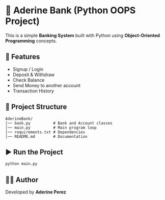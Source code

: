 # 🏦 Aderine Bank (Python OOPS Project)

This is a simple **Banking System** built with Python using **Object-Oriented Programming** concepts.

## 🚀 Features
- Signup / Login
- Deposit & Withdraw
- Check Balance
- Send Money to another account
- Transaction History

## 📂 Project Structure
```
AderineBank/
│── bank.py          # Bank and Account classes
│── main.py          # Main program loop
│── requirements.txt # Dependencies
│── README.md        # Documentation
```

## ▶️ Run the Project
```bash
python main.py
```

## 👨‍💻 Author
Developed by **Aderine Perez**

